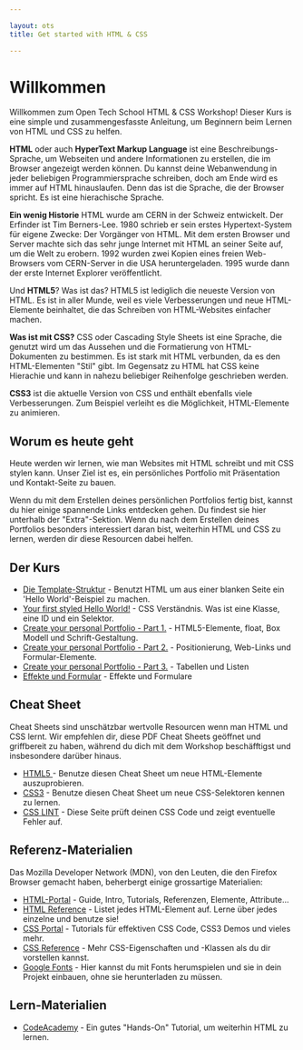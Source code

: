 ```yaml
---

layout: ots
title: Get started with HTML & CSS

---
```


# Willkommen

Willkommen zum Open Tech School HTML & CSS Workshop! Dieser Kurs is eine simple
und zusammengesfasste Anleitung, um Beginnern beim Lernen von HTML und CSS 
zu helfen.

**HTML** oder auch **HyperText Markup Language** ist eine Beschreibungs-Sprache,
um Webseiten und andere Informationen zu erstellen, die im Browser angezeigt 
werden können. Du kannst deine Webanwendung in jeder beliebigen Programmiersprache
schreiben, doch am Ende wird es immer auf HTML hinauslaufen. Denn das ist die 
Sprache, die der Browser spricht. Es ist eine hierachische Sprache.

**Ein wenig Historie**
HTML wurde am CERN in der Schweiz entwickelt. Der Erfinder ist Tim Berners-Lee.
1980 schrieb er sein erstes Hypertext-System für eigene Zwecke: Der Vorgänger von
HTML. Mit dem ersten Browser und Server machte sich das sehr junge Internet mit
HTML an seiner Seite auf, um die Welt zu erobern. 1992 wurden zwei Kopien eines
freien Web-Browsers vom CERN-Server in die USA heruntergeladen. 1995 wurde dann
der erste Internet Explorer veröffentlicht.

Und **HTML5**? Was ist das?
HTML5 ist lediglich die neueste Version von HTML. Es ist in aller Munde, weil
es viele Verbesserungen und neue HTML-Elemente beinhaltet, die das Schreiben von
HTML-Websites einfacher machen.

**Was ist mit CSS?**
CSS oder Cascading Style Sheets ist eine Sprache, die genutzt wird um das 
Aussehen und die Formatierung von HTML-Dokumenten zu bestimmen.
Es ist stark mit HTML verbunden, da es den HTML-Elementen "Stil" gibt.
Im Gegensatz zu HTML hat CSS keine Hierachie und kann in nahezu beliebiger 
Reihenfolge geschrieben werden.

**CSS3** ist die aktuelle Version von CSS und enthält ebenfalls viele 
Verbesserungen. Zum Beispiel verleiht es die Möglichkeit, HTML-Elemente 
zu animieren.

## Worum es heute geht

Heute werden wir lernen, wie man Websites mit HTML schreibt und mit 
CSS stylen kann. Unser Ziel ist es, ein persönliches Portfolio mit
Präsentation und Kontakt-Seite zu bauen.

Wenn du mit dem Erstellen deines persönlichen Portfolios fertig bist,
kannst du hier einige spannende Links entdecken gehen. Du findest sie
hier unterhalb der "Extra"-Sektion. Wenn du nach dem Erstellen deines Portfolios
besonders interessiert daran bist, weiterhin HTML und CSS zu lernen, werden
dir diese Resourcen dabei helfen.

## Der Kurs

* [Die Template-Struktur](core/structure.html) - 
  Benutzt HTML um aus einer blanken Seite ein 'Hello World'-Beispiel zu machen.
* [Your first styled Hello World!](core/style.html) - 
  CSS Verständnis. Was ist eine Klasse, eine ID und ein Selektor.
* [Create your personal Portfolio - Part 1.](core/portfolio.html) - 
  HTML5-Elemente, float, Box Modell und Schrift-Gestaltung.
* [Create your personal Portfolio - Part 2.](core/portfolio-2.html) - 
  Positionierung, Web-Links und Formular-Elemente.
* [Create your personal Portfolio - Part 3.](core/portfolio-3.html) - 
  Tabellen und Listen 
* [Effekte und Formular](core/effects.html) - 
  Effekte und Formulare

## Cheat Sheet

Cheat Sheets sind unschätzbar wertvolle Resourcen wenn man HTML und CSS lernt.
Wir empfehlen dir, diese PDF Cheat Sheets geöffnet und griffbereit zu haben,
während du dich mit dem Workshop beschäfftigst und insbesondere darüber hinaus.

* <a href="http://www.smashingmagazine.com/2009/07/06/html-5-cheat-sheet-pdf/" target= "_blank" > 
  HTML5 </a> - Benutze diesen Cheat Sheet um neue HTML-Elemente auszuprobieren.
* <a href="http://coding.smashingmagazine.com/2009/07/13/css-3-cheat-sheet-pdf/" target= "_blank" >
  CSS3</a> - Benutze diesen Cheat Sheet um neue CSS-Selektoren kennen zu lernen.
* <a href="http://csslint.net/" target= "_blank" > 
  CSS LINT</a> - Diese Seite prüft deinen CSS Code und zeigt eventuelle Fehler auf.


## Referenz-Materialien

Das Mozilla Developer Network (MDN), von den Leuten, die den Firefox Browser 
gemacht haben, beherbergt einige grossartige Materialien:

* <a href="https://developer.mozilla.org/en-US/docs/Web/HTML" target= "_blank" >
  HTML-Portal</a> - 
  Guide, Intro, Tutorials, Referenzen, Elemente, Attribute...
* <a href="https://developer.mozilla.org/en-US/docs/Web/HTML/Element" target="_blank">HTML Reference</a> - 
  Listet jedes HTML-Element auf. Lerne über jedes einzelne und benutze sie!
* <a href="https://developer.mozilla.org/en-US/docs/Web/CSS" target="_blank">CSS Portal</a> - 
  Tutorials für effektiven CSS Code, CSS3 Demos und vieles mehr.
* <a href="https://developer.mozilla.org/en-US/docs/Web/CSS/Reference" target="_blank">CSS Reference</a> - 
  Mehr CSS-Eigenschaften und -Klassen als du dir vorstellen kannst.
* <a href="http://www.google.com/fonts" target= "_blank" >Google Fonts</a> - 
  Hier kannst du mit Fonts herumspielen und sie in dein Projekt einbauen, ohne sie herunterladen zu müssen.

## Lern-Materialien

* <a href="http://www.codecademy.com/tracks/web" target="_blank">CodeAcademy</a> - 
   Ein gutes "Hands-On" Tutorial, um weiterhin HTML zu lernen.
